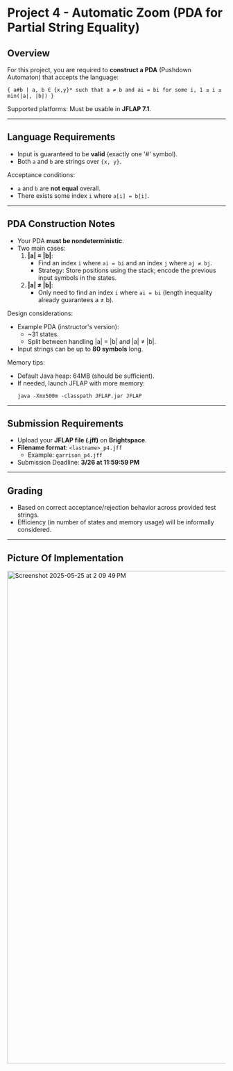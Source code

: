 # Project 4 - Automatic Zoom (PDA for Partial String Equality)

## Overview
For this project, you are required to **construct a PDA** (Pushdown Automaton) that accepts the language:

```
{ a#b | a, b ∈ {x,y}* such that a ≠ b and ai = bi for some i, 1 ≤ i ≤ min(|a|, |b|) }
```

Supported platforms: Must be usable in **JFLAP 7.1**.

---

## Language Requirements

- Input is guaranteed to be **valid** (exactly one '#' symbol).
- Both `a` and `b` are strings over `{x, y}`.

Acceptance conditions:
- `a` and `b` are **not equal** overall.
- There exists some index `i` where `a[i] = b[i]`.

---

## PDA Construction Notes

- Your PDA **must be nondeterministic**.
- Two main cases:
  1. **|a| = |b|**:
     - Find an index `i` where `ai = bi` and an index `j` where `aj ≠ bj`.
     - Strategy: Store positions using the stack; encode the previous input symbols in the states.
  2. **|a| ≠ |b|**:
     - Only need to find an index `i` where `ai = bi` (length inequality already guarantees a ≠ b).

Design considerations:
- Example PDA (instructor's version):
  - ~31 states.
  - Split between handling |a| = |b| and |a| ≠ |b|.
- Input strings can be up to **80 symbols** long.

Memory tips:
- Default Java heap: 64MB (should be sufficient).
- If needed, launch JFLAP with more memory:
  ```
  java -Xmx500m -classpath JFLAP.jar JFLAP
  ```

---

## Submission Requirements

- Upload your **JFLAP file (.jff)** on **Brightspace**.
- **Filename format**: `<lastname>_p4.jff`
  - Example: `garrison_p4.jff`
- Submission Deadline: **3/26 at 11:59:59 PM**

---

## Grading

- Based on correct acceptance/rejection behavior across provided test strings.
- Efficiency (in number of states and memory usage) will be informally considered.

---
## Picture Of Implementation
<img width="1135" alt="Screenshot 2025-05-25 at 2 09 49 PM" src="https://github.com/user-attachments/assets/115b1e15-7e98-4cd8-8dc1-b597404fec55" />

